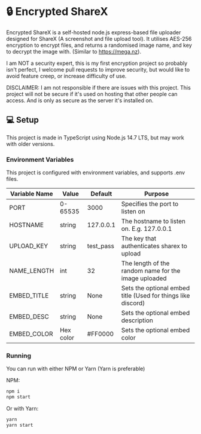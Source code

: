 # 🔒 Encrypted ShareX
Encrypted ShareX is a self-hosted node.js express-based file uploader designed for ShareX (A screenshot and file upload tool).
It utilises AES-256 encryption to encrypt files, and returns a randomised image name, and key to decrypt the image with. (Similar to https://mega.nz).

I am NOT a security expert, this is my first encryption project so probably isn't perfect, I welcome pull requests to improve security, but would like to avoid feature creep, or increase difficulty of use.

DISCLAIMER: I am not responsible if there are issues with this project.
This project will not be secure if it's used on hosting that other people can access. And is only as secure as the server it's installed on.

## 💻 Setup
This project is made in TypeScript using Node.js 14.7 LTS, but may work with older versions. 

### Environment Variables
This project is configured with environment variables, and supports .env files.

| Variable Name | Value     | Default   | Purpose                                                      |
|---------------|-----------|-----------|--------------------------------------------------------------|
| PORT          | 0-65535   | 3000      | Specifies the port to listen on                              |
| HOSTNAME      | string    | 127.0.0.1 | The hostname to listen on. E.g. 127.0.0.1                    |
| UPLOAD_KEY    | string    | test_pass | The key that authenticates sharex to upload                  |
| NAME_LENGTH   | int       | 32        | The length of the random name for the image uploaded         |
| EMBED_TITLE   | string    | None      | Sets the optional embed title (Used for things like discord) |
| EMBED_DESC    | string    | None      | Sets the optional embed description                          |
| EMBED_COLOR   | Hex color | #FF0000   | Sets the optional embed color                                |

### Running

You can run with either NPM or Yarn (Yarn is preferable)

NPM:
```cmd
npm i
npm start
```
Or with Yarn:
```cmd
yarn
yarn start
```